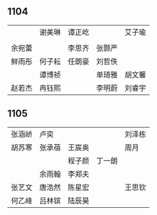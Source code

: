 ## 1104
|     |     |     |     |     |
| --- | --- | --- | --- | --- |
|  | 谢美琳 | 谭正屹 |  | 艾子瑜 |
|  |  |  |  |  |
| 余宛蕾 |  | 李思齐 | 张颢严 |  |
| 鲜雨彤 | 何子耘 | 任朗豪 | 刘哲佚 |  |
|  | 谭博祯 |  | 单琦雅 | 胡文馨 |
| 赵若杰 | 冉钰熙 |  | 李明蔚 | 刘睿宇 |

## 1105
|     |     |     |     |     |
| --- | --- | --- | --- | --- |
| 张涵峤 | 卢奕 |  |  | 刘泽栋 |
| 胡苏寒 | 张承蓓 | 王宸奥 |  | 周月 |
|  |  | 程子颜 | 丁一朗 |  |
|  | 余雨翰 | 李郑夫 |  |  |
| 张艺文 | 唐浩然 | 陈星宏 |  | 王思钦 |
| 何乙峰 | 吕林镔 | 陆辰昊 |  |  |

